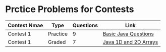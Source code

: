 # Prctice Problems for Contests

| Contest Nmae   | Type     | Questions | Link |
| -------------- | -------- | --------- | ---- |
| Contest 1      | Practice |    9      | [Basic Java Questions](https://skushagra.github.io/scaler-school-of-technology-playground/practice_problems/contest1.html) |
| Contest 1      | Graded   |    7      | [Java 1D and 2D Arrays](https://skushagra.github.io/scaler-school-of-technology-playground/practice_problems/contest2.html )|
